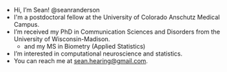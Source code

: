 - Hi, I’m Sean! @seanranderson
- I'm a postdoctoral fellow at the University of Colorado Anschutz Medical Campus.
- I’m received my PhD in Communication Sciences and Disorders from the University of Wisconsin-Madison.
     - and my MS in Biometry (Applied Statistics)
- I’m interested in computational neuroscience and statistics.
- You can reach me at sean.hearing@gmail.com.

<!---
seanranderson/seanranderson is a ✨ special ✨ repository because its `README.md` (this file) appears on your GitHub profile.
You can click the Preview link to take a look at your changes.
--->
